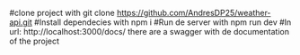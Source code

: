 #clone project with
git clone https://github.com/AndresDP25/weather-api.git
#Install dependecies with
npm i
#Run de server with
npm run dev
#In url: http://localhost:3000/docs/ there are a swagger with de documentation of the project
